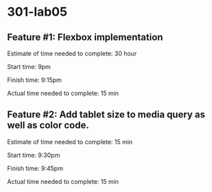 # 301-lab05

## Feature #1: Flexbox implementation

Estimate of time needed to complete: 30 hour

Start time: 9pm

Finish time: 9:15pm

Actual time needed to complete: 15 min

## Feature #2: Add tablet size to media query as well as color code.

Estimate of time needed to complete: 15 min

Start time: 9:30pm

Finish time: 9:45pm

Actual time needed to complete: 15 min